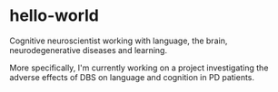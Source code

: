 # hello-world

Cognitive neuroscientist working with language, the brain, neurodegenerative diseases and learning.

More specifically, I'm currently working on a project investigating the adverse effects of DBS on language and cognition in PD patients. 
